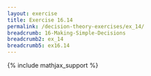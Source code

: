 ```yaml
---
layout: exercise
title: Exercise 16.14
permalink: /decision-theory-exercises/ex_14/
breadcrumb: 16-Making-Simple-Decisions
breadcrumb2: ex_14
breadcrumb5: ex16.14
---
```


{% include mathjax_support %}


